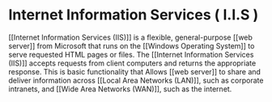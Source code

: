 # Internet Information Services ( I.I.S )

[[Internet Information Services (IIS)]] is a flexible, general-purpose [[web server]] from Microsoft that runs on the [[Windows Operating System]] to serve requested HTML pages or files.
The [[Internet Information Services (IIS)]] accepts requests from client computers and returns the appropriate response. This is basic functionality that Allows [[web server]] to share and deliver information across [[Local Area Networks (LAN)]], such as corporate intranets, and [[Wide Area Networks (WAN)]], such as the internet. 